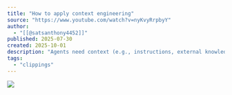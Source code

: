 ```yaml
---
title: "How to apply context engineering"
source: "https://www.youtube.com/watch?v=nyKvyRrpbyY"
author:
  - "[[@satsanthony4452]]"
published: 2025-07-30
created: 2025-10-01
description: "Agents need context (e.g., instructions, external knowledge, tool feedback) to perform tasks. Context engineering is the art and science of filling the conte..."
tags:
  - "clippings"
---
```

![](https://www.youtube.com/watch?v=nyKvyRrpbyY)